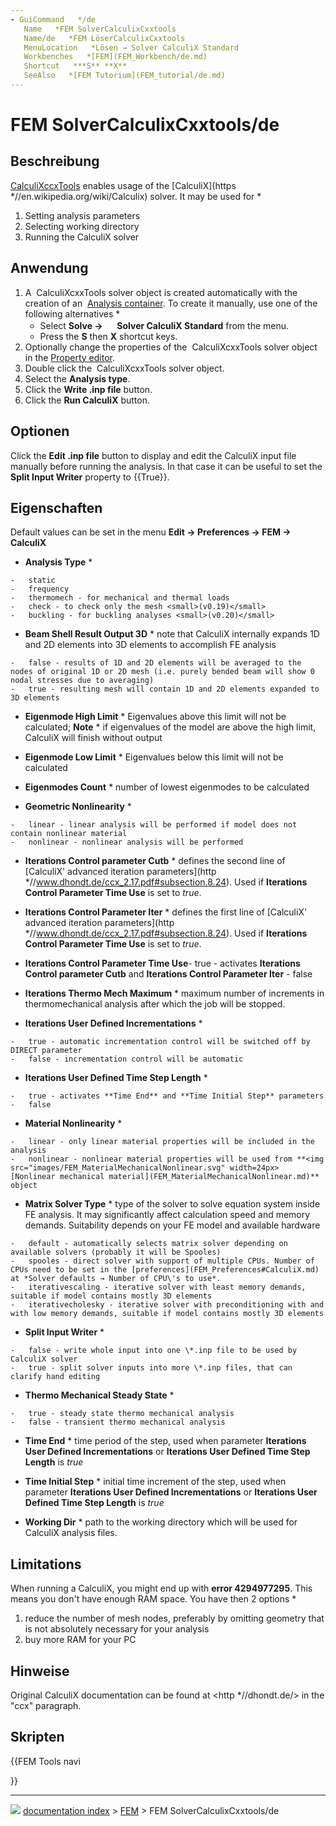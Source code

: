 ```yaml
---
- GuiCommand   */de
   Name   *FEM SolverCalculixCxxtools
   Name/de   *FEM LöserCalculixCxxtools
   MenuLocation   *Lösen → Solver CalculiX Standard
   Workbenches   *[FEM](FEM_Workbench/de.md)
   Shortcut   ***S** **X**
   SeeAlso   *[FEM Tutorium](FEM_tutorial/de.md)
---
```


# FEM SolverCalculixCxxtools/de

## Beschreibung

[CalculiXccxTools](FEM_SolverCalculixCxxtools.md) enables usage of the [CalculiX](https   *//en.wikipedia.org/wiki/Calculix) solver. It may be used for   *

1.  Setting analysis parameters
2.  Selecting working directory
3.  Running the CalculiX solver

## Anwendung

1.  A <img alt="" src=images/FEM_SolverCalculixCxxtools.svg  style="width   *16px;"> CalculiXcxxTools solver object is created automatically with the creation of an <img alt="" src=images/FEM_Analysis.svg  style="width   *16px;"> [Analysis container](FEM_Analysis.md).
    To create it manually, use one of the following alternatives   *
    -   Select **Solve → <img src="images/FEM_SolverCalculixCxxtools.svg" width=16px> Solver CalculiX Standard** from the menu.
    -   Press the **S** then **X** shortcut keys.
2.  Optionally change the properties of the <img alt="" src=images/FEM_SolverCalculixCxxtools.svg  style="width   *16px;"> CalculiXcxxTools solver object in the [Property editor](Property_editor.md).
3.  Double click the <img alt="" src=images/FEM_SolverCalculixCxxtools.svg  style="width   *16px;"> CalculiXcxxTools solver object.
4.  Select the **Analysis type**.
5.  Click the **Write .inp file** button.
6.  Click the **Run CalculiX** button.

## Optionen

Click the **Edit .inp file** button to display and edit the CalculiX input file manually before running the analysis. In that case it can be useful to set the **Split Input Writer** property to {{True}}.

## Eigenschaften

Default values can be set in the menu **Edit → Preferences → FEM → CalculiX**

-    **Analysis Type**   *

    -   static
    -   frequency
    -   thermomech - for mechanical and thermal loads
    -   check - to check only the mesh <small>(v0.19)</small> 
    -   buckling - for buckling analyses <small>(v0.20)</small> 

-    **Beam Shell Result Output 3D**   * note that CalculiX internally expands 1D and 2D elements into 3D elements to accomplish FE analysis

    -   false - results of 1D and 2D elements will be averaged to the nodes of original 1D or 2D mesh (i.e. purely bended beam will show 0 nodal stresses due to averaging)
    -   true - resulting mesh will contain 1D and 2D elements expanded to 3D elements

-    **Eigenmode High Limit**   * Eigenvalues above this limit will not be calculated; **Note**   * if eigenvalues of the model are above the high limit, CalculiX will finish without output

-    **Eigenmode Low Limit**   * Eigenvalues below this limit will not be calculated

-    **Eigenmodes Count**   * number of lowest eigenmodes to be calculated

-    **Geometric Nonlinearity**   *

    -   linear - linear analysis will be performed if model does not contain nonlinear material
    -   nonlinear - nonlinear analysis will be performed

-    **Iterations Control parameter Cutb**   * defines the second line of [CalculiX\' advanced iteration parameters](http   *//www.dhondt.de/ccx_2.17.pdf#subsection.8.24). Used if **Iterations Control Parameter Time Use** is set to *true*.

-    **Iterations Control Parameter Iter**   * defines the first line of [CalculiX\' advanced iteration parameters](http   *//www.dhondt.de/ccx_2.17.pdf#subsection.8.24). Used if **Iterations Control Parameter Time Use** is set to *true*.

-    **Iterations Control Parameter Time Use**-   true - activates **Iterations Control parameter Cutb** and **Iterations Control Parameter Iter**
    -   false

-    **Iterations Thermo Mech Maximum**   * maximum number of increments in thermomechanical analysis after which the job will be stopped.

-    **Iterations User Defined Incrementations**   *

    -   true - automatic incrementation control will be switched off by DIRECT parameter
    -   false - incrementation control will be automatic

-    **Iterations User Defined Time Step Length**   *

    -   true - activates **Time End** and **Time Initial Step** parameters
    -   false

-    **Material Nonlinearity**   *

    -   linear - only linear material properties will be included in the analysis
    -   nonlinear - nonlinear material properties will be used from **<img src="images/FEM_MaterialMechanicalNonlinear.svg" width=24px> [Nonlinear mechanical material](FEM_MaterialMechanicalNonlinear.md)** object

-    **Matrix Solver Type**   * type of the solver to solve equation system inside FE analysis. It may significantly affect calculation speed and memory demands. Suitability depends on your FE model and available hardware

    -   default - automatically selects matrix solver depending on available solvers (probably it will be Spooles)
    -   spooles - direct solver with support of multiple CPUs. Number of CPUs need to be set in the [preferences](FEM_Preferences#CalculiX.md) at *Solver defaults → Number of CPU\'s to use*.
    -   iterativescaling - iterative solver with least memory demands, suitable if model contains mostly 3D elements
    -   iterativecholesky - iterative solver with preconditioning with and with low memory demands, suitable if model contains mostly 3D elements

-    **Split Input Writer**   *

    -   false - write whole input into one \*.inp file to be used by CalculiX solver
    -   true - split solver inputs into more \*.inp files, that can clarify hand editing

-    **Thermo Mechanical Steady State**   *

    -   true - steady state thermo mechanical analysis
    -   false - transient thermo mechanical analysis

-    **Time End**   * time period of the step, used when parameter **Iterations User Defined Incrementations** or **Iterations User Defined Time Step Length** is *true*

-    **Time Initial Step**   * initial time increment of the step, used when parameter **Iterations User Defined Incrementations** or **Iterations User Defined Time Step Length** is *true*

-    **Working Dir**   * path to the working directory which will be used for CalculiX analysis files.

## Limitations

When running a CalculiX, you might end up with **error 4294977295**. This means you don\'t have enough RAM space. You have then 2 options   *

1.  reduce the number of mesh nodes, preferably by omitting geometry that is not absolutely necessary for your analysis
2.  buy more RAM for your PC

## Hinweise

Original CalculiX documentation can be found at <http   *//dhondt.de/> in the \"ccx\" paragraph.

## Skripten





{{FEM Tools navi

}}



---
![](images/Right_arrow.png) [documentation index](../README.md) > [FEM](Category_FEM.md) > FEM SolverCalculixCxxtools/de
